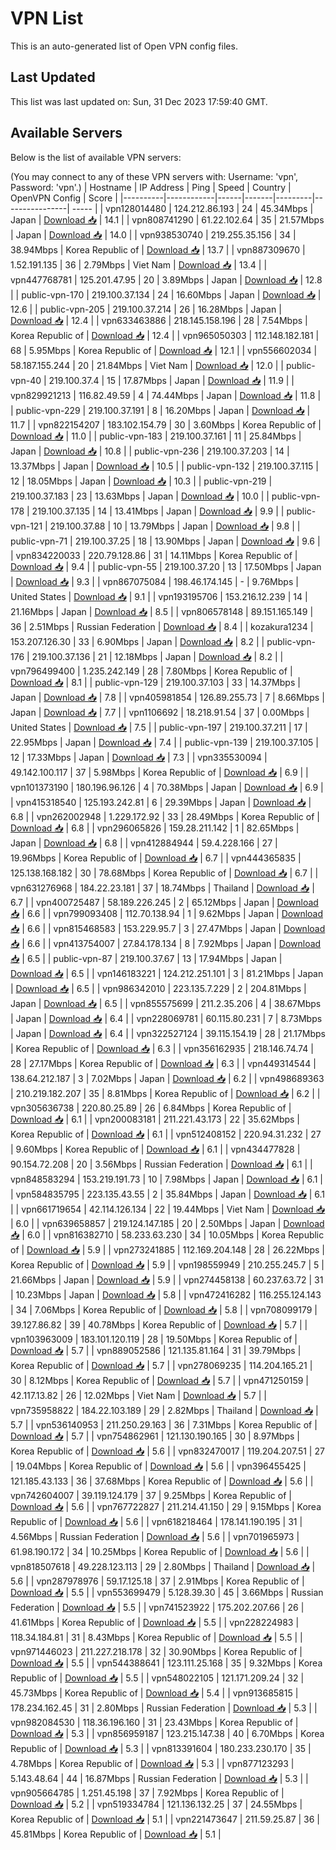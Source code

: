 # VPN List

This is an auto-generated list of Open VPN config files.

## Last Updated

This list was last updated on: Sun, 31 Dec 2023 17:59:40 GMT.

## Available Servers

Below is the list of available VPN servers:

(You may connect to any of these VPN servers with: Username: 'vpn', Password: 'vpn'.)
| Hostname | IP Address | Ping | Speed | Country | OpenVPN Config | Score |
|----------|------------|------|-------|---------|----------------| ----- |
| vpn128014480 | 124.212.86.193 | 24 | 45.34Mbps | Japan | [Download 📥](./configs/server_0_JP.ovpn) | 14.1 |
| vpn808741290 | 61.22.102.64 | 35 | 21.57Mbps | Japan | [Download 📥](./configs/server_1_JP.ovpn) | 14.0 |
| vpn938530740 | 219.255.35.156 | 34 | 38.94Mbps | Korea Republic of | [Download 📥](./configs/server_2_KR.ovpn) | 13.7 |
| vpn887309670 | 1.52.191.135 | 36 | 2.79Mbps | Viet Nam | [Download 📥](./configs/server_3_VN.ovpn) | 13.4 |
| vpn447768781 | 125.201.47.95 | 20 | 3.89Mbps | Japan | [Download 📥](./configs/server_4_JP.ovpn) | 12.8 |
| public-vpn-170 | 219.100.37.134 | 24 | 16.60Mbps | Japan | [Download 📥](./configs/server_5_JP.ovpn) | 12.6 |
| public-vpn-205 | 219.100.37.214 | 26 | 16.28Mbps | Japan | [Download 📥](./configs/server_6_JP.ovpn) | 12.4 |
| vpn633463886 | 218.145.158.196 | 28 | 7.54Mbps | Korea Republic of | [Download 📥](./configs/server_7_KR.ovpn) | 12.4 |
| vpn965050303 | 112.148.182.181 | 68 | 5.95Mbps | Korea Republic of | [Download 📥](./configs/server_8_KR.ovpn) | 12.1 |
| vpn556602034 | 58.187.155.244 | 20 | 21.84Mbps | Viet Nam | [Download 📥](./configs/server_9_VN.ovpn) | 12.0 |
| public-vpn-40 | 219.100.37.4 | 15 | 17.87Mbps | Japan | [Download 📥](./configs/server_10_JP.ovpn) | 11.9 |
| vpn829921213 | 116.82.49.59 | 4 | 74.44Mbps | Japan | [Download 📥](./configs/server_11_JP.ovpn) | 11.8 |
| public-vpn-229 | 219.100.37.191 | 8 | 16.20Mbps | Japan | [Download 📥](./configs/server_12_JP.ovpn) | 11.7 |
| vpn822154207 | 183.102.154.79 | 30 | 3.60Mbps | Korea Republic of | [Download 📥](./configs/server_13_KR.ovpn) | 11.0 |
| public-vpn-183 | 219.100.37.161 | 11 | 25.84Mbps | Japan | [Download 📥](./configs/server_14_JP.ovpn) | 10.8 |
| public-vpn-236 | 219.100.37.203 | 14 | 13.37Mbps | Japan | [Download 📥](./configs/server_15_JP.ovpn) | 10.5 |
| public-vpn-132 | 219.100.37.115 | 12 | 18.05Mbps | Japan | [Download 📥](./configs/server_16_JP.ovpn) | 10.3 |
| public-vpn-219 | 219.100.37.183 | 23 | 13.63Mbps | Japan | [Download 📥](./configs/server_17_JP.ovpn) | 10.0 |
| public-vpn-178 | 219.100.37.135 | 14 | 13.41Mbps | Japan | [Download 📥](./configs/server_18_JP.ovpn) | 9.9 |
| public-vpn-121 | 219.100.37.88 | 10 | 13.79Mbps | Japan | [Download 📥](./configs/server_19_JP.ovpn) | 9.8 |
| public-vpn-71 | 219.100.37.25 | 18 | 13.90Mbps | Japan | [Download 📥](./configs/server_20_JP.ovpn) | 9.6 |
| vpn834220033 | 220.79.128.86 | 31 | 14.11Mbps | Korea Republic of | [Download 📥](./configs/server_21_KR.ovpn) | 9.4 |
| public-vpn-55 | 219.100.37.20 | 13 | 17.50Mbps | Japan | [Download 📥](./configs/server_22_JP.ovpn) | 9.3 |
| vpn867075084 | 198.46.174.145 | - | 9.76Mbps | United States | [Download 📥](./configs/server_23_US.ovpn) | 9.1 |
| vpn193195706 | 153.216.12.239 | 14 | 21.16Mbps | Japan | [Download 📥](./configs/server_24_JP.ovpn) | 8.5 |
| vpn806578148 | 89.151.165.149 | 36 | 2.51Mbps | Russian Federation | [Download 📥](./configs/server_25_RU.ovpn) | 8.4 |
| kozakura1234 | 153.207.126.30 | 33 | 6.90Mbps | Japan | [Download 📥](./configs/server_26_JP.ovpn) | 8.2 |
| public-vpn-176 | 219.100.37.136 | 21 | 12.18Mbps | Japan | [Download 📥](./configs/server_27_JP.ovpn) | 8.2 |
| vpn796499400 | 1.235.242.149 | 28 | 7.80Mbps | Korea Republic of | [Download 📥](./configs/server_28_KR.ovpn) | 8.1 |
| public-vpn-129 | 219.100.37.103 | 33 | 14.37Mbps | Japan | [Download 📥](./configs/server_29_JP.ovpn) | 7.8 |
| vpn405981854 | 126.89.255.73 | 7 | 8.66Mbps | Japan | [Download 📥](./configs/server_30_JP.ovpn) | 7.7 |
| vpn1106692 | 18.218.91.54 | 37 | 0.00Mbps | United States | [Download 📥](./configs/server_31_US.ovpn) | 7.5 |
| public-vpn-197 | 219.100.37.211 | 17 | 22.95Mbps | Japan | [Download 📥](./configs/server_32_JP.ovpn) | 7.4 |
| public-vpn-139 | 219.100.37.105 | 12 | 17.33Mbps | Japan | [Download 📥](./configs/server_33_JP.ovpn) | 7.3 |
| vpn335530094 | 49.142.100.117 | 37 | 5.98Mbps | Korea Republic of | [Download 📥](./configs/server_34_KR.ovpn) | 6.9 |
| vpn101373190 | 180.196.96.126 | 4 | 70.38Mbps | Japan | [Download 📥](./configs/server_35_JP.ovpn) | 6.9 |
| vpn415318540 | 125.193.242.81 | 6 | 29.39Mbps | Japan | [Download 📥](./configs/server_36_JP.ovpn) | 6.8 |
| vpn262002948 | 1.229.172.92 | 33 | 28.49Mbps | Korea Republic of | [Download 📥](./configs/server_37_KR.ovpn) | 6.8 |
| vpn296065826 | 159.28.211.142 | 1 | 82.65Mbps | Japan | [Download 📥](./configs/server_38_JP.ovpn) | 6.8 |
| vpn412884944 | 59.4.228.166 | 27 | 19.96Mbps | Korea Republic of | [Download 📥](./configs/server_39_KR.ovpn) | 6.7 |
| vpn444365835 | 125.138.168.182 | 30 | 78.68Mbps | Korea Republic of | [Download 📥](./configs/server_40_KR.ovpn) | 6.7 |
| vpn631276968 | 184.22.23.181 | 37 | 18.74Mbps | Thailand | [Download 📥](./configs/server_41_TH.ovpn) | 6.7 |
| vpn400725487 | 58.189.226.245 | 2 | 65.12Mbps | Japan | [Download 📥](./configs/server_42_JP.ovpn) | 6.6 |
| vpn799093408 | 112.70.138.94 | 1 | 9.62Mbps | Japan | [Download 📥](./configs/server_43_JP.ovpn) | 6.6 |
| vpn815468583 | 153.229.95.7 | 3 | 27.47Mbps | Japan | [Download 📥](./configs/server_44_JP.ovpn) | 6.6 |
| vpn413754007 | 27.84.178.134 | 8 | 7.92Mbps | Japan | [Download 📥](./configs/server_45_JP.ovpn) | 6.5 |
| public-vpn-87 | 219.100.37.67 | 13 | 17.94Mbps | Japan | [Download 📥](./configs/server_46_JP.ovpn) | 6.5 |
| vpn146183221 | 124.212.251.101 | 3 | 81.21Mbps | Japan | [Download 📥](./configs/server_47_JP.ovpn) | 6.5 |
| vpn986342010 | 223.135.7.229 | 2 | 204.81Mbps | Japan | [Download 📥](./configs/server_48_JP.ovpn) | 6.5 |
| vpn855575699 | 211.2.35.206 | 4 | 38.67Mbps | Japan | [Download 📥](./configs/server_49_JP.ovpn) | 6.4 |
| vpn228069781 | 60.115.80.231 | 7 | 8.73Mbps | Japan | [Download 📥](./configs/server_50_JP.ovpn) | 6.4 |
| vpn322527124 | 39.115.154.19 | 28 | 21.17Mbps | Korea Republic of | [Download 📥](./configs/server_51_KR.ovpn) | 6.3 |
| vpn356162935 | 218.146.74.74 | 28 | 27.17Mbps | Korea Republic of | [Download 📥](./configs/server_52_KR.ovpn) | 6.3 |
| vpn449314544 | 138.64.212.187 | 3 | 7.02Mbps | Japan | [Download 📥](./configs/server_53_JP.ovpn) | 6.2 |
| vpn498689363 | 210.219.182.207 | 35 | 8.81Mbps | Korea Republic of | [Download 📥](./configs/server_54_KR.ovpn) | 6.2 |
| vpn305636738 | 220.80.25.89 | 26 | 6.84Mbps | Korea Republic of | [Download 📥](./configs/server_55_KR.ovpn) | 6.1 |
| vpn200083181 | 211.221.43.173 | 22 | 35.62Mbps | Korea Republic of | [Download 📥](./configs/server_56_KR.ovpn) | 6.1 |
| vpn512408152 | 220.94.31.232 | 27 | 9.60Mbps | Korea Republic of | [Download 📥](./configs/server_57_KR.ovpn) | 6.1 |
| vpn434477828 | 90.154.72.208 | 20 | 3.56Mbps | Russian Federation | [Download 📥](./configs/server_58_RU.ovpn) | 6.1 |
| vpn848583294 | 153.219.191.73 | 10 | 7.98Mbps | Japan | [Download 📥](./configs/server_59_JP.ovpn) | 6.1 |
| vpn584835795 | 223.135.43.55 | 2 | 35.84Mbps | Japan | [Download 📥](./configs/server_60_JP.ovpn) | 6.1 |
| vpn661719654 | 42.114.126.134 | 22 | 19.44Mbps | Viet Nam | [Download 📥](./configs/server_61_VN.ovpn) | 6.0 |
| vpn639658857 | 219.124.147.185 | 20 | 2.50Mbps | Japan | [Download 📥](./configs/server_62_JP.ovpn) | 6.0 |
| vpn816382710 | 58.233.63.230 | 34 | 10.05Mbps | Korea Republic of | [Download 📥](./configs/server_63_KR.ovpn) | 5.9 |
| vpn273241885 | 112.169.204.148 | 28 | 26.22Mbps | Korea Republic of | [Download 📥](./configs/server_64_KR.ovpn) | 5.9 |
| vpn198559949 | 210.255.245.7 | 5 | 21.66Mbps | Japan | [Download 📥](./configs/server_65_JP.ovpn) | 5.9 |
| vpn274458138 | 60.237.63.72 | 31 | 10.23Mbps | Japan | [Download 📥](./configs/server_66_JP.ovpn) | 5.8 |
| vpn472416282 | 116.255.124.143 | 34 | 7.06Mbps | Korea Republic of | [Download 📥](./configs/server_67_KR.ovpn) | 5.8 |
| vpn708099179 | 39.127.86.82 | 39 | 40.78Mbps | Korea Republic of | [Download 📥](./configs/server_68_KR.ovpn) | 5.7 |
| vpn103963009 | 183.101.120.119 | 28 | 19.50Mbps | Korea Republic of | [Download 📥](./configs/server_69_KR.ovpn) | 5.7 |
| vpn889052586 | 121.135.81.164 | 31 | 39.79Mbps | Korea Republic of | [Download 📥](./configs/server_70_KR.ovpn) | 5.7 |
| vpn278069235 | 114.204.165.21 | 30 | 8.12Mbps | Korea Republic of | [Download 📥](./configs/server_71_KR.ovpn) | 5.7 |
| vpn471250159 | 42.117.13.82 | 26 | 12.02Mbps | Viet Nam | [Download 📥](./configs/server_72_VN.ovpn) | 5.7 |
| vpn735958822 | 184.22.103.189 | 29 | 2.82Mbps | Thailand | [Download 📥](./configs/server_73_TH.ovpn) | 5.7 |
| vpn536140953 | 211.250.29.163 | 36 | 7.31Mbps | Korea Republic of | [Download 📥](./configs/server_74_KR.ovpn) | 5.7 |
| vpn754862961 | 121.130.190.165 | 30 | 8.97Mbps | Korea Republic of | [Download 📥](./configs/server_75_KR.ovpn) | 5.6 |
| vpn832470017 | 119.204.207.51 | 27 | 19.04Mbps | Korea Republic of | [Download 📥](./configs/server_76_KR.ovpn) | 5.6 |
| vpn396455425 | 121.185.43.133 | 36 | 37.68Mbps | Korea Republic of | [Download 📥](./configs/server_77_KR.ovpn) | 5.6 |
| vpn742604007 | 39.119.124.179 | 37 | 9.25Mbps | Korea Republic of | [Download 📥](./configs/server_78_KR.ovpn) | 5.6 |
| vpn767722827 | 211.214.41.150 | 29 | 9.15Mbps | Korea Republic of | [Download 📥](./configs/server_79_KR.ovpn) | 5.6 |
| vpn618218464 | 178.141.190.195 | 31 | 4.56Mbps | Russian Federation | [Download 📥](./configs/server_80_RU.ovpn) | 5.6 |
| vpn701965973 | 61.98.190.172 | 34 | 10.25Mbps | Korea Republic of | [Download 📥](./configs/server_81_KR.ovpn) | 5.6 |
| vpn818507618 | 49.228.123.113 | 29 | 2.80Mbps | Thailand | [Download 📥](./configs/server_82_TH.ovpn) | 5.6 |
| vpn287978976 | 59.17.125.18 | 37 | 2.91Mbps | Korea Republic of | [Download 📥](./configs/server_83_KR.ovpn) | 5.5 |
| vpn553699479 | 5.128.39.30 | 45 | 3.66Mbps | Russian Federation | [Download 📥](./configs/server_84_RU.ovpn) | 5.5 |
| vpn741523922 | 175.202.207.66 | 26 | 41.61Mbps | Korea Republic of | [Download 📥](./configs/server_85_KR.ovpn) | 5.5 |
| vpn228224983 | 118.34.184.81 | 31 | 8.43Mbps | Korea Republic of | [Download 📥](./configs/server_86_KR.ovpn) | 5.5 |
| vpn971446023 | 211.227.218.178 | 32 | 30.90Mbps | Korea Republic of | [Download 📥](./configs/server_87_KR.ovpn) | 5.5 |
| vpn544388641 | 123.111.25.168 | 35 | 9.32Mbps | Korea Republic of | [Download 📥](./configs/server_88_KR.ovpn) | 5.5 |
| vpn548022105 | 121.171.209.24 | 32 | 45.73Mbps | Korea Republic of | [Download 📥](./configs/server_89_KR.ovpn) | 5.4 |
| vpn913685815 | 178.234.162.45 | 31 | 2.80Mbps | Russian Federation | [Download 📥](./configs/server_90_RU.ovpn) | 5.3 |
| vpn982084530 | 118.36.196.160 | 31 | 23.43Mbps | Korea Republic of | [Download 📥](./configs/server_91_KR.ovpn) | 5.3 |
| vpn856959187 | 123.215.147.38 | 40 | 6.70Mbps | Korea Republic of | [Download 📥](./configs/server_92_KR.ovpn) | 5.3 |
| vpn813391604 | 180.233.230.170 | 35 | 4.78Mbps | Korea Republic of | [Download 📥](./configs/server_93_KR.ovpn) | 5.3 |
| vpn877123293 | 5.143.48.64 | 44 | 16.87Mbps | Russian Federation | [Download 📥](./configs/server_94_RU.ovpn) | 5.3 |
| vpn905664785 | 1.251.45.198 | 37 | 7.92Mbps | Korea Republic of | [Download 📥](./configs/server_95_KR.ovpn) | 5.2 |
| vpn519334784 | 121.136.132.25 | 37 | 24.55Mbps | Korea Republic of | [Download 📥](./configs/server_96_KR.ovpn) | 5.1 |
| vpn221473647 | 211.59.25.87 | 36 | 45.81Mbps | Korea Republic of | [Download 📥](./configs/server_97_KR.ovpn) | 5.1 |
